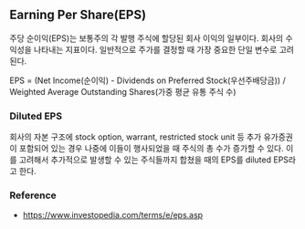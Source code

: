 ## Earning Per Share(EPS)

주당 순이익(EPS)는 보통주의 각 발행 주식에 할당된 회사 이익의 일부이다. 회사의 수익성을 나타내는 지표이다. 
일반적으로 주가를 결정할 때 가장 중요한 단일 변수로 고려된다. 

EPS = (Net Income(순이익) - Dividends on Preferred Stock(우선주배당금)) / Weighted Average Outstanding Shares(가중 평균 유통 주식 수) 

### Diluted EPS

회사의 자본 구조에 stock option, warrant, restricted stock unit 등 추가 유가증권이 포함되어 있는 경우 나중에 이들이 행사되었을 때 주식의 총 수가 증가할 수 있다. 이를 고려해서 추가적으로 발생할 수 있는 주식들까지 합쳤을 때의 EPS를 diluted EPS라고 한다.

### Reference

- https://www.investopedia.com/terms/e/eps.asp







